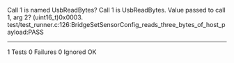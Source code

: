 Call 1 is named UsbReadBytes? Call 1 is UsbReadBytes.
Value passed to call 1, arg 2? (uint16_t)0x0003.
test/test_runner.c:126:BridgeSetSensorConfig_reads_three_bytes_of_host_payload:PASS

-----------------------
1 Tests 0 Failures 0 Ignored 
OK
